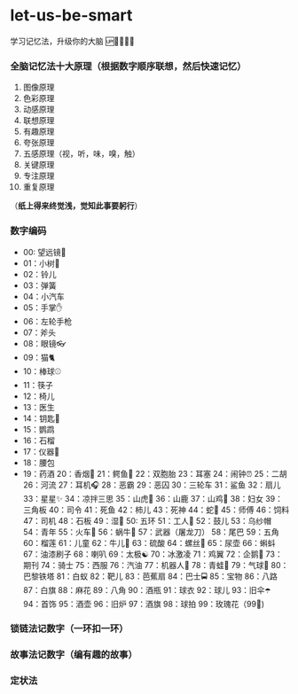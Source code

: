 # let-us-be-smart
学习记忆法，升级你的大脑 🆙🤦‍♀️🤣😀

### 全脑记忆法十大原理（根据数字顺序联想，然后快速记忆）

1. 图像原理
2. 色彩原理
3. 动感原理
4. 联想原理
5. 有趣原理
6. 夸张原理
7. 五感原理（视，听，味，嗅，触）
8. 关键原理
9. 专注原理
10. 重复原理

（**纸上得来终觉浅，觉知此事要躬行**）

### 数字编码

* 00: 望远镜🔭
* 01：小树🌲
* 02：铃儿
* 03：弹簧
* 04：小汽车
* 05：手掌✋
* 06：左轮手枪
* 07：斧头
* 08：眼镜👓
* 09：猫🐈
* 10：棒球⚾️
* 11：筷子
* 12：椅儿
* 13：医生
* 14：钥匙🔑
* 15：鹦鹉
* 16：石榴
* 17：仪器🔬
* 18：腰包
* 19：药酒
20：香烟🚬
21：鳄鱼🐊
22：双胞胎
23：耳塞
24：闹钟⏰
25：二胡
26：河流
27：耳机🎧
28：恶霸
29：恶囚
30：三轮车
31：鲨鱼
32：扇儿
33：星星✨
34：凉拌三思
35：山虎🐯
36：山鹿
37：山鸡🐔
38：妇女
39：三角板
40：司令
41：死鱼
42：柿儿
43：死神
44：蛇🐍
45：师傅
46：饲料
47：司机
48：石板
49：湿🐶
50: 五环
51：工人👷
52：鼓儿
53：乌纱帽
54：青年
55：火车🚄
56：蜗牛🐌
57：武器（屠龙刀）
58：尾巴
59：五角
60：榴莲
61：儿童
62：牛儿🐂
63：硫酸
64：螺丝🔩
65：尿壶
66：蝌蚪
67：油漆刷子
68：喇叭
69：太极☯️
70：冰激凌
71：鸡翼
72：企鹅🐧
73：期刊
74：骑士
75：西服
76：汽油
77：机器人🤖
78：青蛙🐸
79：气球🎈
80：巴黎铁塔
81：白蚁
82：靶儿
83：芭蕉扇
84：巴士🚍
85：宝物
86：八路
87：白旗
88：麻花
89：八角
90：酒瓶
91：球衣
92：球儿
93：旧伞☂️
94：首饰
95：酒壶
96：旧炉
97：酒旗
98：球拍
99：玫瑰花（99🌹)


### 锁链法记数字（一环扣一环）

### 故事法记数字（编有趣的故事）

### 定状法


